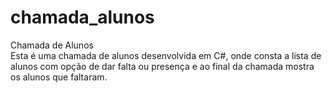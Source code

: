 # chamada_alunos
Chamada de Alunos<br>
Esta é uma chamada de alunos desenvolvida em C#, onde consta a lista de alunos com opção de dar falta ou presença e ao final da chamada mostra os alunos que faltaram.
